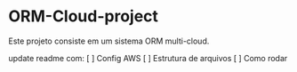 # ORM-Cloud-project
Este projeto consiste em um sistema ORM multi-cloud.

update readme com:
    [ ] Config AWS
    [ ] Estrutura de arquivos
    [ ] Como rodar
